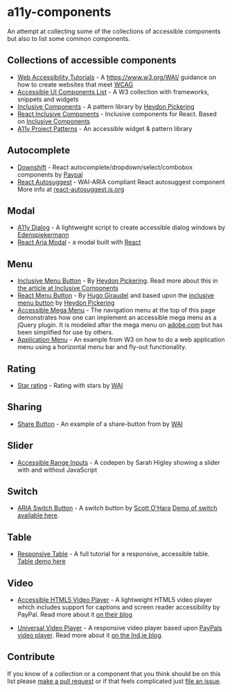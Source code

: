 # a11y-components

An attempt at collecting some of the collections of accessible components but also to list some common components.

## Collections of accessible components

* [Web Accessibility Tutorials](https://www.w3.org/WAI/tutorials/) - A https://www.w3.org/WAI/ guidance on how to create websites that meet [WCAG](https://www.w3.org/WAI/intro/wcag)
* [Accessible UI Components List](https://www.w3.org/blog/wai-components-gallery/) - A W3 collection with frameworks, snippets and widgets
* [Inclusive Components](https://inclusive-components.design/) - A pattern library by [Heydon Pickering](https://twitter.com/heydonworks)
* [React Inclusive Components](https://www.npmjs.com/package/react-inclusive-components) - Inclusive components for React. Based on [Inclusive Components](https://inclusive-components.design/)
* [A11y Project Patterns](http://a11yproject.com/patterns.html) - An accessible widget & pattern library

## Autocomplete

* [Downshift](https://github.com/paypal/downshift) - React autocomplete/dropdown/select/combobox components by [Paypal](https://github.com/paypal)
* [React Autosuggest](https://github.com/moroshko/react-autosuggest) - WAI-ARIA compliant React autosuggest component More info at [react-autosuggest.js.org](http://react-autosuggest.js.org)

## Modal

* [A11y Dialog](https://github.com/edenspiekermann/a11y-dialog) - A lightweight script to create accessible dialog windows by [Edenspiekermann](https://www.edenspiekermann.com/)
* [React Aria Modal](https://github.com/davidtheclark/react-aria-modal) - a modal built with [React](https://facebook.github.io/react/)

## Menu

* [Inclusive Menu Button](https://github.com/Heydon/inclusive-menu-button) - By [Heydon Pickering](https://twitter.com/heydonworks). Read more about this in [the article at Inclusive Components](https://inclusive-components.design/menus-menu-buttons/)
* [React Menu Button](https://github.com/HugoGiraudel/react-menu-button) - By [Hugo Giraudel](https://twitter.com/hugogiraudel) and based upon the [inclusive menu button](https://github.com/Heydon/inclusive-menu-button) by [Heydon Pickering](https://twitter.com/heydonworks)
* [Accessible Mega Menu](http://adobe-accessibility.github.io/Accessible-Mega-Menu/) - The navigation menu at the top of this page demonstrates how one can implement an accessible mega menu as a jQuery plugin. It is modeled after the mega menu on [adobe.com](https://adobe.com) but has been simplified for use by others.
* [Application Menu](https://www.w3.org/WAI/tutorials/menus/application-menus-code/) - An example from W3 on how to do a web application menu using a horizontal menu bar and fly-out functionality.

## Rating

* [Star rating](https://www.w3.org/WAI/tutorials/forms/custom-controls/#a-star-rating) - Rating with stars by [WAI](https://www.w3.org/WAI/)

## Sharing

* [Share Button](https://www.w3.org/WAI/tutorials/forms/custom-controls/#a-share-button) - An example of a share-button from by [WAI](https://www.w3.org/WAI/)

## Slider

* [Accessible Range Inputs](https://codepen.io/smhigley/pen/ObWbdy) - A codepen by Sarah Higley showing a slider with and without JavaScript

## Switch

* [ARIA Switch Button](https://github.com/scottaohara/aria-switch-button) - A switch button by [Scott O'Hara](https://twitter.com/scottohara) [Demo of switch available here](https://scottaohara.github.io/aria-switch-button/).

## Table

* [Responsive Table](http://adrianroselli.com/2017/11/a-responsive-accessible-table.html) - A full tutorial for a responsive, accessible table. [Table demo here](https://codepen.io/aardrian/pen/YEKmxP?editors=1000)

## Video

* [Accessible HTML5 Video Player](https://github.com/paypal/accessible-html5-video-player) - A lightweight HTML5 video player which includes support for captions and screen reader accessibility by PayPal. Read more about it [on their blog](https://www.paypal-engineering.com/2014/09/05/introducing-an-accessible-html5-video-player/)

* [Universal Video Player](https://source.ind.ie/project/video-player) - A responsive video player based upon [PayPals video player](https://github.com/paypal/accessible-html5-video-player). Read more about it [on the Ind.ie blog](https://ind.ie/blog/accessible-video-player/).

## Contribute

If you know of a collection or a component that you think should be on this list please [make a pull request](https://github.com/t12t/a11y-components/pulls) or if that feels complicated just [file an issue](https://github.com/t12t/a11y-components/issues).

